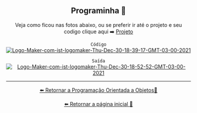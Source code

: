 <div align= "center" >

## Programinha 💫

Veja como ficou nas fotos abaixo, ou se preferir ir até o projeto e seu codigo clique aqui ➡️ [Projeto](https://github.com/Ruths2/Java/tree/main/java/curso-em-video-POO/poo/projeto-objeto-poo/Aula2/app)


`Código`
<a href="https://ibb.co/mTYbB5N">
  <img src="https://i.ibb.co/r0LFt2d/Logo-Maker-com-ist-logomaker-Thu-Dec-30-18-39-17-GMT-03-00-2021.png" alt="Logo-Maker-com-ist-logomaker-Thu-Dec-30-18-39-17-GMT-03-00-2021" border="0" /></a>

`Saída`
<a href="https://ibb.co/pZchg87">
  <img src="https://i.ibb.co/ct0YPHB/Logo-Maker-com-ist-logomaker-Thu-Dec-30-18-52-52-GMT-03-00-2021.png" alt="Logo-Maker-com-ist-logomaker-Thu-Dec-30-18-52-52-GMT-03-00-2021" border="0" /></a>
</div>

---

<div align= "center" >

[⬅️ Retornar a  Programação Orientada a Objetos📃](https://github.com/Ruths2/Java)

[⬅️ Retornar a página inicial 📃](https://github.com/Ruths2/Java)
</div>
